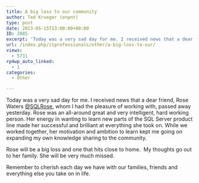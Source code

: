 ```yaml
---
title: A big loss to our community
author: Ted Krueger (onpnt)
type: post
date: 2013-05-15T13:00:00+00:00
ID: 2085
excerpt: 'Today was a very sad day for me. I received news that a dear friend, Rose Waters @SQLRose, whom I had the pleasure of working with, passed away yesterday. Rose was an all-around great and very intelligent, hard working person. Her energy in wanting to l&hellip;'
url: /index.php/itprofessionals/other/a-big-loss-to-our/
views:
  - 5731
rp4wp_auto_linked:
  - 1
categories:
  - Other

---
```

Today was a very sad day for me. I received news that a dear friend, Rose Waters [@SQLRose][1], whom I had the pleasure of working with, passed away yesterday. Rose was an all-around great and very intelligent, hard working person. Her energy in wanting to learn new parts of the SQL Server product line made her successful and brilliant at everything she took on. While we worked together, her motivation and ambition to learn kept me going on expanding my own knowledge sharing to the community.

Rose will be a big loss and one that hits close to home.  My thoughts go out to her family. She will be very much missed.

Remember to cherish each day we have with our families, friends and everything else you take on in life.

 [1]: https://twitter.com/sqlrose